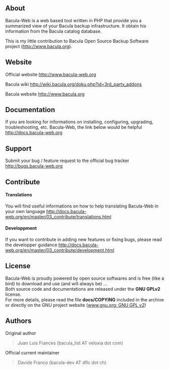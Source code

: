## About

Bacula-Web is a web based tool written in PHP that provide you a summarized view of your Bacula backup infrastructure. 
It obtain his information from the Bacula catalog database.

This is my little contribution to Bacula Open Source Backup Software project (http://www.bacula.org).

## Website
Official website
 http://www.bacula-web.org

Bacula wiki
 http://wiki.bacula.org/doku.php?id=3rd_party_addons

Bacula website
 http://www.bacula.org

## Documentation

If you are looking for informations on installing, configuring, upgrading, troubleshooting, etc. Bacula-Web, the link below would be helpful
 http://docs.bacula-web.org

## Support

Submit your bug / feature request to the official bug tracker
 http://bugs.bacula-web.org

## Contribute

#### Translations
You will find useful informations on how to help translating Bacula-Web in your own language
 http://docs.bacula-web.org/en/master/03_contribute/translations.html 

#### Developpment
If you want to contribute in adding new features or fixing bugs, please read the developper guidance
 http://docs.bacula-web.org/en/master/03_contribute/development.html

## License

Bacula-Web is proudly powered by open source softwares and is free (like a bird) to download and use (and will always be) ...  
Both source code and documentations are released under the <b>GNU GPLv2</b> license.  
For more details, please read the file <b>docs/COPYING</b> included in the archive or directly on the GNU project website ([www.gnu.org: GNU GPL v2](http://www.gnu.org/licenses/gpl-2.0.html))

## Authors

Original author 
> Juan Luis Frances (bacula_list AT veloxia dot com)

Official current maintainer
> Davide Franco (bacula-dev AT dflc dot ch)
